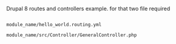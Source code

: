 Drupal 8 routes and controllers example. for that two file required

```

module_name/hello_world.routing.yml

module_name/src/Controller/GeneralController.php

```